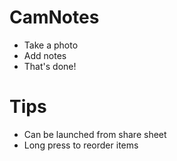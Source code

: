 # CamNotes

- Take a photo
- Add notes
- That's done!

# Tips

- Can be launched from share sheet
- Long press to reorder items